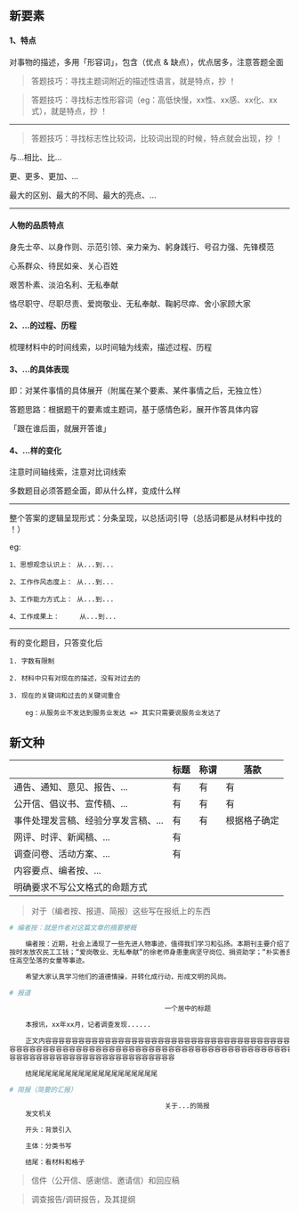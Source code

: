 ## 新要素

#### 1、特点

对事物的描述，多用「形容词」，包含（优点 & 缺点），优点居多，注意答题全面

> 答题技巧：寻找主题词附近的描述性语言，就是特点，抄 ！

> 答题技巧：寻找标志性形容词（eg：高低快慢，xx性、xx感、xx化、xx式），就是特点，抄 ！

---

> 答题技巧：寻找标志性比较词，比较词出现的时候，特点就会出现，抄 ！

与...相比、比...

更、更多、更加、...

最大的区别、最大的不同、最大的亮点、...

---

#### 人物的品质特点

身先士卒、以身作则、示范引领、亲力亲为、躬身践行、号召力强、先锋模范

心系群众、待民如亲、关心百姓

艰苦朴素、淡泊名利、无私奉献

恪尽职守、尽职尽责、爱岗敬业、无私奉献、鞠躬尽瘁、舍小家顾大家

#### 2、...的过程、历程

梳理材料中的时间线索，以时间轴为线索，描述过程、历程

#### 3、...的具体表现

即：对某件事情的具体展开（附属在某个要素、某件事情之后，无独立性）

答题思路：根据题干的要素或主题词，基于感情色彩，展开作答具体内容

「跟在谁后面，就展开答谁」

#### 4、...样的变化

注意时间轴线索，注意对比词线索

多数题目必须答题全面，即从什么样，变成什么样

---

整个答案的逻辑呈现形式：分条呈现，以总括词引导（总括词都是从材料中找的 ！）

eg:

    1、思想观念认识上： 从...到...

    2、工作作风态度上： 从...到...

    3、工作能力方式上： 从...到...

    4、工作成果上：     从...到...

---

有的变化题目，只答变化后

    1. 字数有限制

    2. 材料中只有对现在的描述，没有对过去的

    3. 现在的关键词和过去的关键词重合

        eg：从服务业不发达到服务业发达 => 其实只需要说服务业发达了

## 新文种

|                                     | 标题 | 称谓 | 落款         |
|-------------------------------------|------|------|--------------|
| 通告、通知、意见、报告、...         | 有   | 有   | 有           |
| 公开信、倡议书、宣传稿、...         | 有   | 有   | 有           |
| 事件处理发言稿、经验分享发言稿、... | 有   | 有   | 根据格子确定 |
| 网评、时评、新闻稿、...             | 有   |      |              |
| 调查问卷、活动方案、...             | 有   |      |              |
| 内容要点、编者按、...               |      |      |              |
| 明确要求不写公文格式的命题方式      |      |      |              |

> 对于（编者按、报道、简报）这些写在报纸上的东西

```bash
# 编者按：就是作者对这篇文章的摘要梗概

    编者按：近期，社会上涌现了一些先进人物事迹，值得我们学习和弘扬。本期刊主要介绍了“信守承诺、诚信仁义”的孙氏兄弟
按时发放农民工工钱；“爱岗敬业、无私奉献”的徐老师身患重病坚守岗位、捐资助学；“朴实善良、无私勇敢”的最美妈妈吴女士接
住高空坠落的女童等事迹。

    希望大家认真学习他们的道德情操，并转化成行动，形成文明的风尚。
```

```bash
# 报道

                                       一个居中的标题

    本报讯，xx年xx月，记者调查发现......

    正文内容容容容容容容容容容容容容容容容容容容容容容容容容容容容容容容容容容容容容容容容容容容容容容容容
容容容容容容容容容容容容容容容容容容容容容容容容容容容容容容容容容容容容容容容容容容容容容容容容容容容容容
容容容容容容容容容容容容容容容容容容容容容容容容容

    结尾尾尾尾尾尾尾尾尾尾尾尾尾尾尾尾尾尾尾
```

```bash
# 简报（简要的汇报）

                                       关于...的简报 
    发文机关                                                                    xx年xx月xx日

    开头：背景引入

    主体：分类书写

    结尾：看材料和格子
```

> 信件（公开信、感谢信、邀请信）和回应稿






> 调查报告/调研报告，及其提纲
























